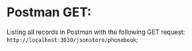 # Postman GET:

Listing all records in Postman with the following GET request: `http://localhost:3030/jsonstore/phonebook`;
